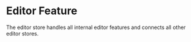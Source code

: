 # Editor Feature
The editor store handles all internal editor features and connects all other editor stores.
